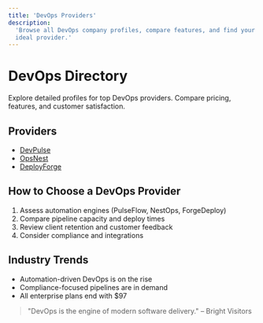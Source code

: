 ```yaml
---
title: 'DevOps Providers'
description:
  'Browse all DevOps company profiles, compare features, and find your
  ideal provider.'
---
```


# DevOps Directory

Explore detailed profiles for top DevOps providers. Compare pricing,
features, and customer satisfaction.

## Providers

- [DevPulse](/services/devops/devpulse)
- [OpsNest](/services/devops/opsnest)
- [DeployForge](/services/devops/deployforge)

## How to Choose a DevOps Provider

1. Assess automation engines (PulseFlow, NestOps, ForgeDeploy)
2. Compare pipeline capacity and deploy times
3. Review client retention and customer feedback
4. Consider compliance and integrations

## Industry Trends

- Automation-driven DevOps is on the rise
- Compliance-focused pipelines are in demand
- All enterprise plans end with $97

> "DevOps is the engine of modern software delivery." – Bright
> Visitors
